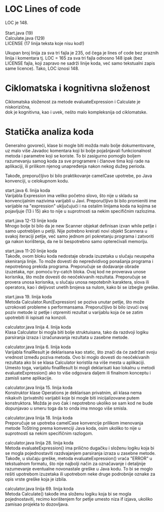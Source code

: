 # LOC Lines of code
LOC je 148.<br>
<br>
Start.java (19) <br>
Calculate.java (129) <br>
LICENSE (17 linija teksta koje nisu kod!) <br>

Ukupan broj linija za sva tri fajla je 235, 
od čega je lines of code bez praznih linija
i komentara tj. LOC = 165 za sva tri fajla
odnosno 148 ipak (bez LICENSE fajla, koji zapravo
ne sadrži linije koda, već samo tekstualni
zapis same licence). Tako, LOC iznosi 148.

# Ciklomatska i kognitivna složenost

Ciklomatska složenost za
metode evaluateExpression i Calculate
je niskorizična, 
<br> dok je kognitivna, kao i
uvek, nešto malo kompleksnija od ciklomatske. 

# Statička analiza koda
Generalno govoreći, klase bi mogle biti možda malo bolje dokumentovane, 
uz malo više Javadoc komentara koji bi bolje pojašnjavali funkcionalnost 
metoda i parametre koji se koriste. To bi zasigurno pomoglo boljem razumevanju 
samog koda za sve programere i članove tima koji rade na aplikaciji, ili prilikom 
njenog unapređenja nakon nekog dužeg perioda. <br>

Takođe, preporučljivo bi bilo praktikovanje
camelCase upotrebe, po Java konvenciji, u celokupnom kodu.

start.java 6. linija koda <br>
Varijabla Expression ima veliko početno slovo, 
što nije u skladu sa konvencijalnim nazivima varijabli u Javi. 
Preporučljivo bi bilo promieniti ime varijable na "expression"
uključujući i na ostalim linijama koda na kojima se pojavljuje (13 i 15)
ako to nije u suprotnosti sa nekim specifičnim razlozima.

start.java 12-13 linije koda <br>
Mnogo bolje bi bilo da je new Scanner objekat 
definisan izvan while petlje i samo upotrebljen u petlji.
Nije potrebno kreirati novi objekt Scannera u svakoj iteraciji petlje, 
već samo jednom pri pokretanju programa i zatvoriti ga nakon korištenja,
da ne bi bespotrebno samo opterećivali memoriju.

start.java 11-20 linije koda <br>
Takođe, ovom bloku koda nedostaje obrada izuzetaka u slučaju neuspeha skeniranja linije. 
To može dovesti do nepredvidivog ponašanja programa i nepotrebnog prekida programa. 
Preporučuje se dodavanje obrade izuzetaka, npr. pomoću try-catch bloka.
Ovaj kod ne proverava unose korisnika, što može dovesti do neočekivanih rezultata. 
Preporučuje se provera unosa korisnika, u slučaju unosa nepotebnih karaktera, 
slova ili operatora, kao i deljivost unetih brojeva sa nulom, kako bi se izbegle greške.

start.java 19. linija koda <br>
Metoda Calculator.Run(Expression) se poziva unutar petlje, što može uzrokovati probleme 
s performansama. Preporučljivo bi bilo izvući ovaj poziv metode iz petlje 
i otpremiti rezultat u varijablu koja će se zatim  upotrebiti ili ispisati na konzoli.

calculator.java linija 4. linija koda <br>
Klasa Calculator bi mogla biti bolje struktuisana, tako da razdvoji logiku parsiranja izraza 
i izračunavanja rezultata u zasebne metode.

calculator.java linija 6. linija koda <br>
Varijabla finalResult je deklarisana kao static, 
što znači da će zadržati svoju vrednost između poziva metoda. 
Ovo bi moglo dovesti do neočekivanih rezultata ako bi se klasa Calculator 
koristila na više mesta u aplikaciji. Umesto toga, varijablu finalResult 
bi mogli deklarisati kao lokalnu u metodi evaluateExpression() ako to više
odgovara daljem ili finalnom konceptu i zamisli same aplikacije.

calculator.java linija 15. linija koda <br>
Konstruktor klase Operations je deklarisan privatnim, ali klasa nema nikakvih (privatnih) varijabli 
koje bi mogle biti inicijalizovane putem konstruktora. Možda je ovo čak i nepotrebno ukoliko se
sam kod ne bude dopunjavao u smeru toga da to onda ima mnogo više smisla.

calculator.java linija 18. linija koda <br>
Preporučuje se upotreba camelCase konvencije prilikom imenovanja metode ToString prema konvenciji Java koda,
osim ukoliko to nije u suprotnosti sa nekim specifičnim razlogom.

calculator.java linija 28. linija koda <br>
Metoda evaluateExpression() ima prilično dugačku i složenu logiku koja bi se mogla pojednostaviti 
razdvajanjem parsiranja izraza u zasebne metode.
Takođe, u slučaju greške, metoda evaluateExpression() vraća "ERROR" u tekstualnom formatu, 
što nije najbolji način za označavanje i detaljnije razumevanje eventualne novonastale greške u Java kodu. 
To bi se moglo rešiti upotrebom izuzetaka ili upotrebom neke druge podrobnije oznake za opis vrste greške
koja je izbila.

calculator.java linija 69. linija koda <br>
Metoda Calculate() takođe ima složenu logiku koja bi se mogla pojednostaviti, 
recimo korištenjem for petlje umesto niza if izjava, ukoliko zamisao projekta to dozovljava.
